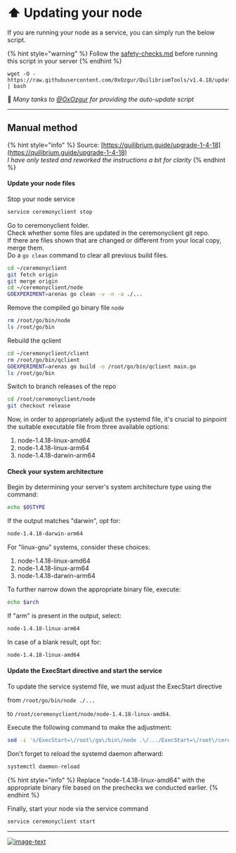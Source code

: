 # ⬆️ Updating your node

If you are running your node as a service, you can simply run the below script.&#x20;

{% hint style="warning" %}
Follow the  [safety-checks.md](safety-checks.md "mention") before running this script in your server
{% endhint %}

```
wget -O - https://raw.githubusercontent.com/0xOzgur/QuilibriumTools/v1.4.18/update.sh | bash
```

🙏 _Many tanks to_ [_@OxOzgur_](https://github.com/0xOzgur) _for providing the auto-update script_

***

## Manual method

{% hint style="info" %}
Source: [https://quilibrium.guide/upgrade-1-4-18](https://quilibrium.guide/upgrade-1-4-18) \
_I have only tested and reworked the instructions a bit for clarity_
{% endhint %}

#### Update your node files

Stop your node service

```bash
service ceremonyclient stop
```

Go to ceremonyclient folder.\
Check whether some files are updated in the ceremonyclient git repo.\
If there are files shown that are changed or different from your local copy, merge them.\
Do a `go clean` command to clear all previous build files.&#x20;

```bash
cd ~/ceremonyclient
git fetch origin
git merge origin
cd ~/ceremonyclient/node
GOEXPERIMENT=arenas go clean -v -n -a ./...
```

Remove the compiled go binary file `node`

```bash
rm /root/go/bin/node
ls /root/go/bin
```

Rebuild the qclient

```bash
cd ~/ceremonyclient/client
rm /root/go/bin/qclient
GOEXPERIMENT=arenas go build -o /root/go/bin/qclient main.go
ls /root/go/bin
```

Switch to branch releases of the repo

```bash
cd /root/ceremonyclient/node
git checkout release
```

Now, in order to appropriately adjust the systemd file, it's crucial to pinpoint the suitable executable file from three available options:

1. node-1.4.18-linux-amd64
2. node-1.4.18-linux-arm64
3. node-1.4.18-darwin-arm64

#### Check your system architecture

Begin by determining your server's system architecture type using the command:

```bash
echo $OSTYPE
```

If the output matches "darwin", opt for:

```bash
node-1.4.18-darwin-arm64
```

For "linux-gnu" systems, consider these choices:

1. node-1.4.18-linux-amd64
2. node-1.4.18-linux-arm64
3. node-1.4.18-darwin-arm64

To further narrow down the appropriate binary file, execute:

```bash
echo $arch
```

If "arm" is present in the output, select:

```bash
node-1.4.18-linux-arm64
```

In case of a blank result, opt for:

```bash
node-1.4.18-linux-amd64
```

#### Update the ExecStart directive and start the service

To update the service systemd file, we must adjust the ExecStart directive&#x20;

from `/root/go/bin/node ./...`&#x20;

to `/root/ceremonyclient/node/node-1.4.18-linux-amd64`.

Execute the following command to make the adjustment:

```bash
sed -i 's/ExecStart=\/root\/go\/bin\/node .\/.../ExecStart=\/root\/ceremonyclient\/node\/node-1.4.18-linux-amd64/g' /lib/systemd/system/ceremonyclient.service
```

Don't forget to reload the systemd daemon afterward:

```bash
systemctl daemon-reload
```

{% hint style="info" %}
Replace "node-1.4.18-linux-amd64" with the appropriate binary file based on the prechecks we conducted earlier.
{% endhint %}

Finally, start your node via the service command

```bash
service ceremonyclient start
```

***

[![image-text](https://accademiainfinita.it/extra-contents/quil-best-providers-banner-square.jpg)](https://iri.quest/quil-best-server-providers)
